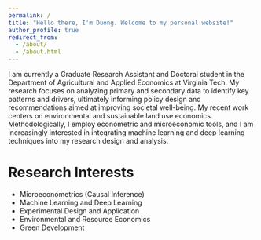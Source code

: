 ```yaml
---
permalink: /
title: "Hello there, I'm Duong. Welcome to my personal website!"
author_profile: true
redirect_from: 
  - /about/
  - /about.html
---
```

I am currently a Graduate Research Assistant and Doctoral student in the Department of Agricultural and Applied Economics at Virginia Tech. My research focuses on analyzing primary and secondary data to identify key patterns and drivers, ultimately informing policy design and recommendations aimed at improving societal well-being. My recent work centers on environmental and sustainable land use economics. Methodologically, I employ econometric and microeconomic tools, and I am increasingly interested in integrating machine learning and deep learning techniques into my research design and analysis.

Research Interests
======
- Microeconometrics (Causal Inference)
- Machine Learning and Deep Learning
- Experimental Design and Application
- Environmental and Resource Economics
- Green Development
